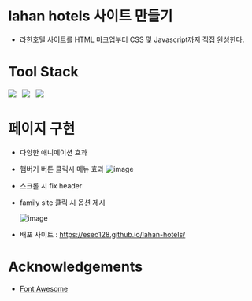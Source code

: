 # lahan hotels 사이트 만들기
- 라한호텔 사이트를 HTML 마크업부터 CSS 및 Javascript까지 직접 완성한다.

# Tool Stack
<p>
    <img src="https://img.shields.io/badge/JavaScript-F7DF1E?style=flat&logo=JavaScript&logoColor=black"/>&nbsp;&nbsp;
    <img src="https://img.shields.io/badge/HTML-E34F26?style=flat&logo=HTML5&logoColor=white"/>&nbsp;&nbsp;
    <img src="https://img.shields.io/badge/CSS-1572B6?style=flat&logo=CSS3&logoColor=white"/>&nbsp;&nbsp;

# 페이지 구현

- 다양한 애니메이션 효과
- 햄버거 버튼 클릭시 메뉴 효과
    ![image](https://user-images.githubusercontent.com/34049770/126148515-1af1b2c8-c918-4d7b-a8c7-61016f3d3d5e.png)

- 스크롤 시 fix header
- family site 클릭 시 옵션 제시
    
    ![image](https://user-images.githubusercontent.com/34049770/126148440-a56e623b-6f03-4c22-8b7e-ace8cb155739.png)

- 배포 사이트 : https://eseo128.github.io/lahan-hotels/
    
# Acknowledgements
- <a href="https://fontawesome.com/">Font Awesome</a>





